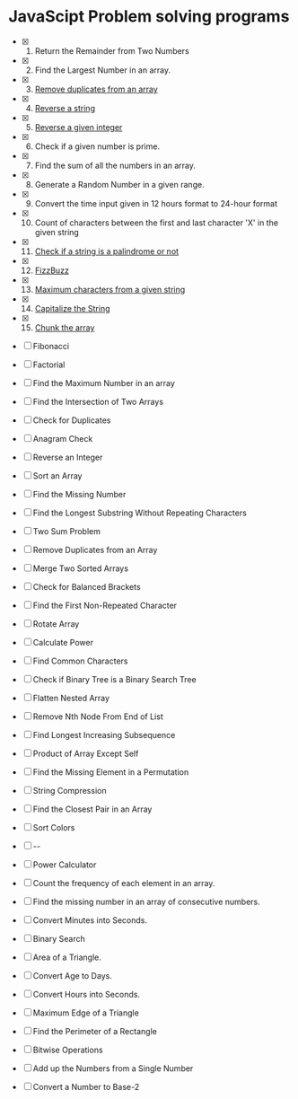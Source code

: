 # JavaScipt Problem solving programs

- [x] 1. Return the Remainder from Two Numbers
- [x] 2. Find the Largest Number in an array.
- [x] 3. [Remove duplicates from an array](https://github.com/ReddyDivya/JavaScipt-problems-programs/blob/main/RemoveDuplicateElements.js)
- [x] 4. [Reverse a string](https://github.com/ReddyDivya/JavaScipt-problems-programs/blob/main/reverseString.js)
- [x] 5. [Reverse a given integer](https://github.com/ReddyDivya/JavaScipt-problems-programs/blob/main/ReverseGivenInteger.js)
- [x] 6. Check if a given number is prime.
- [x] 7. Find the sum of all the numbers in an array.
- [x] 8. Generate a Random Number in a given range.
- [x] 9. Convert the time input given in 12 hours format to 24-hour format
- [x] 10. Count of characters between the first and last character 'X' in the given string
- [x] 11. [Check if a string is a palindrome or not](https://github.com/ReddyDivya/JavaScipt-problems-programs/blob/main/isStringPalindrome.js)
- [x] 12. [FizzBuzz](https://github.com/ReddyDivya/JavaScipt-problems-programs/blob/main/fizzbuzz.js)
- [x] 13. [Maximum characters from a given string](https://github.com/ReddyDivya/JavaScipt-problems-programs/blob/main/maxCharacters.js)
- [x] 14. [Capitalize the String](https://github.com/ReddyDivya/JavaScipt-problems-programs/blob/main/capitalizeTheString.js)
- [x] 15. [Chunk the array](https://github.com/ReddyDivya/JavaScipt-problems-programs/blob/main/chunkTheArray.js)
- [ ] Fibonacci
- [ ] Factorial
- [ ] Find the Maximum Number in an array
- [ ] Find the Intersection of Two Arrays
- [ ] Check for Duplicates
- [ ] Anagram Check
- [ ] Reverse an Integer
- [ ] Sort an Array
- [ ] Find the Missing Number
- [ ] Find the Longest Substring Without Repeating Characters
- [ ] Two Sum Problem
- [ ] Remove Duplicates from an Array
- [ ] Merge Two Sorted Arrays
- [ ] Check for Balanced Brackets
- [ ] Find the First Non-Repeated Character
- [ ] Rotate Array
- [ ] Calculate Power
- [ ] Find Common Characters
- [ ] Check if Binary Tree is a Binary Search Tree
- [ ] Flatten Nested Array
- [ ] Remove Nth Node From End of List
- [ ] Find Longest Increasing Subsequence
- [ ] Product of Array Except Self
- [ ] Find the Missing Element in a Permutation
- [ ] String Compression
- [ ] Find the Closest Pair in an Array
- [ ] Sort Colors
- [ ] --
- [ ] Power Calculator
- [ ] Count the frequency of each element in an array.
- [ ] Find the missing number in an array of consecutive numbers.
- [ ] Convert Minutes into Seconds.
- [ ] Binary Search
- [ ] Area of a Triangle.
- [ ] Convert Age to Days.
- [ ] Convert Hours into Seconds.
- [ ] Maximum Edge of a Triangle
- [ ] Find the Perimeter of a Rectangle
- [ ] Bitwise Operations
- [ ] Add up the Numbers from a Single Number
- [ ] Convert a Number to Base-2






